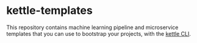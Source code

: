 # kettle-templates

This repository contains machine learning pipeline and microservice templates that you can use to bootstrap your projects, with the [kettle CLI](https://github.com/operatorai/kettle).
